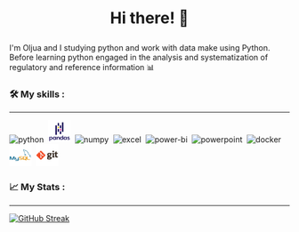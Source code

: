 # <p align="center">Hi there!  :wave:</p>	

I'm Oljua and I studying python and work with data make using Python.
Before learning python engaged in the analysis and systematization of regulatory and reference information :bar_chart:
 
 
### :hammer_and_wrench: My skills :
---

  <div>
  <img src="https://img.icons8.com/color/344/python--v1.png" title="python" alt="python" width="40" height="40"/>&nbsp;
  <img src="https://github.com/devicons/devicon/blob/master/icons/pandas/pandas-original-wordmark.svg" title="pandas" alt="pandas" width="40" height="40"/>&nbsp;
  <img src="https://img.icons8.com/color/344/numpy.png" title="numpy" alt="numpy" width="40" height="40"/>&nbsp;
  <img src="https://img.icons8.com/color/344/microsoft-excel-2019--v1.png" title="excel" alt="excel" width="40" height="40"/>&nbsp;
  <img src="https://img.icons8.com/color/344/power-bi.png" title="power-bi" alt="power-bi" width="40" height="40"/>&nbsp;
  <img src="https://img.icons8.com/color/344/ms-powerpoint--v1.png" title="powerpoint" alt="powerpoint" width="40" height="40"/>&nbsp;
  <img src="https://img.icons8.com/color/344/docker.png" title="docker" alt="docker " width="40" height="40"/>&nbsp;
  <img src="https://github.com/devicons/devicon/blob/master/icons/mysql/mysql-original-wordmark.svg" title="MySQL"  alt="MySQL" width="40" height="40"/>&nbsp;
  <img src="https://github.com/devicons/devicon/blob/master/icons/git/git-original-wordmark.svg" title="Git" **alt="Git" width="40" height="40"/>
</div>

### :chart_with_upwards_trend: My Stats :
---
[![GitHub Streak](http://github-readme-streak-stats.herokuapp.com?user=Oljua&theme=%D1%82%D0%B5%D0%BC%D0%BD%D1%8B%D0%B9&hide_border=%D0%BB%D0%BE%D0%B6%D0%BD%D1%8B%D0%B9&date_format=M%20j%5B%2C%20Y%5D&background=FFFFFF&stroke=D9B974&border=FFFFFF&ring=D9B974&fire=D9B974&currStreakNum=D9B974&currStreakLabel=F1DDCC&sideNums=F1DDCC)](https://git.io/streak-stats)

